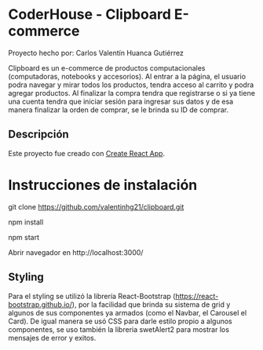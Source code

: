 # CoderHouse - Clipboard E-commerce

Proyecto hecho por: Carlos Valentín Huanca Gutiérrez

Clipboard es un e-commerce de productos computacionales (computadoras, notebooks y accesorios).
Al entrar a la página, el usuario podra navegar y mirar todos los productos, tendra acceso al carrito y podra agregar productos. Al finalizar la compra tendra que registrarse o si ya tiene una cuenta tendra que iniciar sesión para ingresar sus datos y de esa manera finalizar la orden de comprar, se le brinda su ID de comprar.


## Descripción

Este proyecto fue creado con [Create React App](https://github.com/facebook/create-react-app).

# Instrucciones de instalación

git clone https://github.com/valentinhg21/clipboard.git

npm install

npm start

Abrir navegador en http://localhost:3000/


## Styling
Para el styling se utilizó la librería React-Bootstrap (https://react-bootstrap.github.io/), por la facilidad que brinda su sistema de grid y algunos de sus componentes ya armados (como el Navbar, el Carousel el Card). De igual manera se usó CSS para darle estilo propio a algunos componentes, se uso también la libreria swetAlert2 para mostrar los mensajes de error y exitos.




